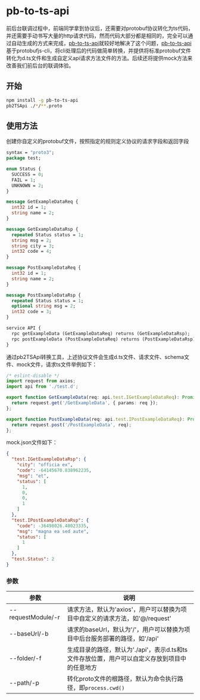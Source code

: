 # pb-to-ts-api

前后台联调过程中，前端同学拿到协议后，还需要对protobuf协议转化为ts代码，并还需要手动书写大量的http请求代码，然而代码大部分都是相同的，完全可以通过自动生成的方式来完成，[pb-to-ts-api](https://github.com/xingbofeng/protobuf-to-ts-api)就较好地解决了这个问题，[pb-to-ts-api](https://github.com/xingbofeng/protobuf-to-ts-api)基于protobufjs-cli，将cli处理后的代码做简单转换，并提供将标准protobuf文件转化为d.ts文件和生成自定义api请求方法文件的方法。后续还将提供mock方法来改善我们前后台的联调体验。

## 开始

```bash
npm install -g pb-to-ts-api
pb2TSApi ./*/**.proto
```

## 使用方法
创建你自定义的protobuf文件，按照指定的规则定义协议的请求字段和返回字段

```proto
syntax = "proto3";
package test;

enum Status {
  SUCCESS = 0;
  FAIL = 1;
  UNKNOWN = 2;
}

message GetExampleDataReq {
  int32 id = 1;
  string name = 2;
}

message GetExampleDataRsp {
  repeated Status status = 1;
  string msg = 2;
  string city = 3;
  int32 code = 4;
}

message PostExampleDataReq {
  int32 id = 1;
  string name = 2;
}

message PostExampleDataRsp {
  repeated Status status = 1;
  optional string msg = 2;
  int32 code = 3;
}

service API {
  rpc getExampleData (GetExampleDataReq) returns (GetExampleDataRsp);
  rpc postExampleData (PostExampleDataReq) returns (PostExampleDataRsp);
}
```

通过pb2TSApi转换工具，上述协议文件会生成d.ts文件、请求文件、schema文件、mock文件，请求ts文件举例如下：

```typescript
/* eslint-disable */
import request from axios;
import api from './test.d';

export function GetExampleData(req: api.test.IGetExampleDataReq): Promise<api.test.IGetExampleDataRsp> {
  return request.get('/GetExampleData', { params: req });
};

export function PostExampleData(req: api.test.IPostExampleDataReq): Promise<api.test.IPostExampleDataRsp> {
  return request.post('/PostExampleData', req);
};
```

mock.json文件如下：

```json
{
  "test.IGetExampleDataRsp": {
    "city": "officia ex",
    "code": -64145670.838962235,
    "msg": "et",
    "status": [
      1,
      0,
      0,
      1
    ]
  },
  "test.IPostExampleDataRsp": {
    "code": -36498026.48023335,
    "msg": "magna ea sed aute",
    "status": [
      1
    ]
  },
  "test.Status": 2
}
```

### 参数

|  参数   | 说明  |
|  ----  | ----  |
| --requestModule/-r  | 请求方法，默认为'axios'，用户可以替换为项目中自定义的请求方法，如'@/request' |
| --baseUrl/-b  | 请求的baseUrl，默认为'/'，用户可以替换为项目中后台服务部署的路径，如'/api' |
| --folder/-f  | 生成目录的路径，默认为'./api'，表示d.ts和ts文件存放位置，用户可以自定义存放到项目中的任意地方 |
| --path/-p  | 转化proto文件的根路径，默认为命令执行路径，即`process.cwd()` |
